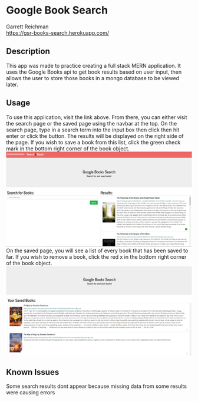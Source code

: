# Google Book Search
Garrett Reichman <br/>
https://gsr-books-search.herokuapp.com/

## Description
  This app was made to practice creating a full stack MERN application. It uses the Google Books api to get book results based on user input, then allows the user to store those books in a mongo database to be viewed later.
## Usage
  To use this application, visit the link above. From there, you can either visit the search page or the saved page using the navbar at the top. On the search page, type in a search term into the input box then click then hit enter or click the button. The results will be displayed on the right side of the page. If you wish to save a book from this list, click the green check mark in the bottom right corner of the book object. 
  ![screenshot](./images/search.png)
  On the saved page, you will see a list of every book that has been saved to far. If you wish to remove a book, click the red x in the bottom right corner of the book object.
  ![screenshot](./images/saved.png)
  
## Known Issues
  Some search results dont appear because missing data from some results were causing errors

